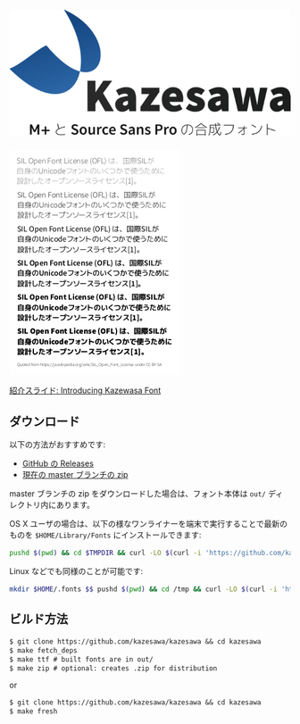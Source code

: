 # ![Kazesawa Font](https://raw.githubusercontent.com/kazesawa/logo/master/kazesawa_w700.png)

![Sample](https://raw.githubusercontent.com/kazesawa/kazesawa/master/samples/kazesawa-sample-sil.png)

[紹介スライド: Introducing Kazewasa Font](https://speakerdeck.com/polamjag/introducing-kazesawa-font)

## ダウンロード

以下の方法がおすすめです:

- [GitHub の Releases](https://github.com/kazesawa/kazesawa/releases)
- [現在の master ブランチの zip](https://github.com/kazesawa/kazesawa/archive/master.zip)

master ブランチの zip をダウンロードした場合は、フォント本体は `out/` ディレクトリ内にあります。

OS X ユーザの場合は、以下の様なワンライナーを端末で実行することで最新のものを `$HOME/Library/Fonts` にインストールできます:

```sh
pushd $(pwd) && cd $TMPDIR && curl -LO $(curl -i 'https://github.com/kazesawa/kazesawa/releases/latest/' | tr -d $'\r' | grep Location | head -n1 | awk '{print $2}' | sed -e 's|/releases/tag/|/releases/download/|' -e 's|$|/kazesawa.zip|') && unzip kazesawa.zip '*.ttf' -d $HOME/Library/Fonts/ && rm kazesawa.zip && popd
```

Linux などでも同様のことが可能です:
```sh
mkdir $HOME/.fonts $$ pushd $(pwd) && cd /tmp && curl -LO $(curl -i 'https://github.com/kazesawa/kazesawa/releases/latest/' | tr -d $'\r' | grep Location | head -n1 | awk '{print $2}' | sed -e 's|/releases/tag/|/releases/download/|' -e 's|$|/kazesawa.zip|') && unzip kazesawa.zip '*.ttf' -d $HOME/.fonts/ && rm kazesawa.zip && fc-cache -fv && popd
```

## ビルド方法

```
$ git clone https://github.com/kazesawa/kazesawa && cd kazesawa
$ make fetch_deps
$ make ttf # built fonts are in out/
$ make zip # optional: creates .zip for distribution
```

or

```
$ git clone https://github.com/kazesawa/kazesawa && cd kazesawa
$ make fresh
```

